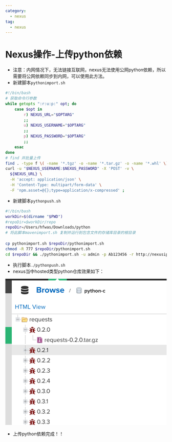 ```yaml
---
category:
  - nexus
tag:
  - nexus
---
```


# Nexus操作-上传python依赖

- 注意：内网情况下，无法链接互联网，nexus无法使用公网python依赖，所以需要将公网依赖同步到内网，可以使用此方法。
- 新建脚本`pythonimport.sh`

```bash
#!/bin/bash
# 获取命令行参数
while getopts ":r:u:p:" opt; do
    case $opt in
        r) NEXUS_URL="$OPTARG"
        ;;
        u) NEXUS_USERNAME="$OPTARG"
        ;;
        p) NEXUS_PASSWORD="$OPTARG"
        ;;
    esac
done
# find 并批量上传
find . -type f \( -name '*.tgz' -o -name '*.tar.gz' -o -name '*.whl' \)  | sed "s|^\./||" | xargs -I '{}' \
curl -u "$NEXUS_USERNAME:$NEXUS_PASSWORD" -X 'POST' -v \
  ${NEXUS_URL} \
  -H 'accept: application/json' \
  -H 'Content-Type: multipart/form-data' \
  -F 'npm.asset=@{};type=application/x-compressed' ;
```

- 新建脚本`pythonpush.sh`

```bash
#!/bin/bash
workDir=$(dirname "$PWD")
#repoDir=$workDir/repo
repoDir=/Users/hfwas/Downloads/python
# 将此脚本mavenimport.sh 复制并运行到包含文件的存储库目录的根目录

cp pythonimport.sh $repoDir/pythonimport.sh
chmod -R 777 $repoDir/pythonimport.sh
cd $repoDir && ./pythonimport.sh -u admin -p Ab123456 -r http://nexusip:端口/service/rest/v1/components?repository=python-c
```

- 执行脚本`./pythonpush.sh`
- nexus当中hosted类型python仓库效果如下：

![image-20240627224214919](images/image-20240627224214919.png)

- 上传python依赖完成！！